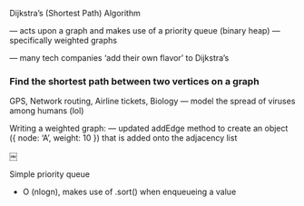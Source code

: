 Dijkstra’s (Shortest Path) Algorithm

— acts upon a graph and makes use of a priority queue (binary heap)
— specifically weighted graphs

— many tech companies ‘add their own flavor’ to Dijkstra’s

### Find the shortest path between two vertices on a graph ###

GPS, Network routing, Airline tickets, Biology — model the spread of viruses among humans (lol)

Writing a weighted graph:
— updated addEdge method to create an object ({ node: ‘A’, weight: 10 }) that is added onto the adjacency list

￼

Simple priority queue 
- O (nlogn), makes use of .sort() when enqueueing a value

